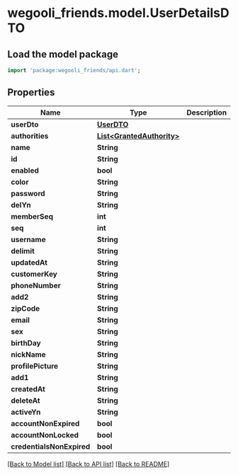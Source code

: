 # wegooli_friends.model.UserDetailsDTO

## Load the model package

```dart
import 'package:wegooli_friends/api.dart';
```

## Properties

| Name                      | Type                                                    | Description | Notes      |
| ------------------------- | ------------------------------------------------------- | ----------- | ---------- |
| **userDto**               | [**UserDTO**](UserDTO.md)                               |             | [optional] |
| **authorities**           | [**List&lt;GrantedAuthority&gt;**](GrantedAuthority.md) |             | [optional] |
| **name**                  | **String**                                              |             | [optional] |
| **id**                    | **String**                                              |             | [optional] |
| **enabled**               | **bool**                                                |             | [optional] |
| **color**                 | **String**                                              |             | [optional] |
| **password**              | **String**                                              |             | [optional] |
| **delYn**                 | **String**                                              |             | [optional] |
| **memberSeq**             | **int**                                                 |             | [optional] |
| **seq**                   | **int**                                                 |             | [optional] |
| **username**              | **String**                                              |             | [optional] |
| **delimit**               | **String**                                              |             | [optional] |
| **updatedAt**             | **String**                                              |             | [optional] |
| **customerKey**           | **String**                                              |             | [optional] |
| **phoneNumber**           | **String**                                              |             | [optional] |
| **add2**                  | **String**                                              |             | [optional] |
| **zipCode**               | **String**                                              |             | [optional] |
| **email**                 | **String**                                              |             | [optional] |
| **sex**                   | **String**                                              |             | [optional] |
| **birthDay**              | **String**                                              |             | [optional] |
| **nickName**              | **String**                                              |             | [optional] |
| **profilePicture**        | **String**                                              |             | [optional] |
| **add1**                  | **String**                                              |             | [optional] |
| **createdAt**             | **String**                                              |             | [optional] |
| **deleteAt**              | **String**                                              |             | [optional] |
| **activeYn**              | **String**                                              |             | [optional] |
| **accountNonExpired**     | **bool**                                                |             | [optional] |
| **accountNonLocked**      | **bool**                                                |             | [optional] |
| **credentialsNonExpired** | **bool**                                                |             | [optional] |

[[Back to Model list]](../README.md#documentation-for-models)
[[Back to API list]](../README.md#documentation-for-api-endpoints)
[[Back to README]](../README.md)
